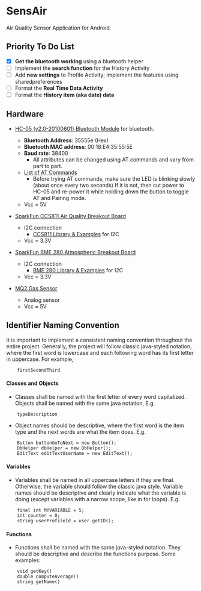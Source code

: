 # SensAir
Air Quality Sensor Application for Android. 

## Priority To Do List 
- [x] **Get the bluetooth working** using a bluetooth helper
- [ ] Implement the **search function** for the History Activity
- [ ] Add **new settings** to Profile Activity; implement the features using sharedpreferences
- [ ] Format the **Real Time Data Activity**
- [ ] Format the **History item (aka date) data**

## Hardware
* [HC-05 (v2.0-20100601) Bluetooth Module](https://components101.com/sites/default/files/component_datasheet/HC-05%20Datasheet.pdf) for bluetooth.
    * **Bluetooth Address**: 35555e (Hex)
    * **Bluetooth MAC address**: 00:18:E4:35:55:5E
    * **Baud rate**: 38400
      * All attributes can be changed using AT commands and vary from part to part.
    * [List of AT Commands](https://roboindia.com/tutorial-content/arduino_code/hc-05_at_commands.zip)
      * Before trying AT commands, make sure the LED is blinking slowly (about once every two seconds) If it is not, then cut power to HC-05 and re-power it while holding down the button to toggle AT and Pairing mode.
    * Vcc = 5V
    
* [SparkFun CCS811 Air Quality Breakout Board](https://cdn-learn.adafruit.com/assets/assets/000/044/636/original/CCS811_DS000459_2-00-1098798.pdf)
    * I2C connection
      * [CCS811 Library & Examples](https://github.com/sparkfun/SparkFun_CCS811_Arduino_Library) for I2C
    * Vcc = 3.3V

* [SparkFun BME 280 Atmospheric Breakout Board](https://cdn.sparkfun.com/assets/e/7/3/b/1/BME280_Datasheet.pdf)
    * I2C connection
      * [BME 280 Library & Examples](https://github.com/sparkfun/SparkFun_BME280_Arduino_Library) for I2C
    * Vcc = 3.3V

* [MQ2 Gas Sensor](https://docs.particle.io/assets/datasheets/electronsensorkit/MQ-2.pdf)
    * Analog sensor
    * Vcc = 5V


## Identifier Naming Convention
It is important to implement a consistent naming convention throughout the entire project. Generally, the project will follow classic java-styled notation, where the first word is lowercase and each following word has its first letter in uppercase. For example,
```
    firstSecondThird
```

#### Classes and Objects
* Classes shall be named with the first letter of every word capitalized. Objects shall be named with the same java notation,  E.g.
```
    typeDescription
```
* Object names should be descriptive, where the first word is the item type and the next words are what the item does. E.g.
```
    Button buttonGoToNext = new Button();
    DbHelper dbHelper = new DbHelper();
    EditText editTextUserName = new EditText();
```
#### Variables
* Variables shall be named in all uppercase letters if they are final. Otherwise, the variable should follow the classic java style. Variable names should be descriptive and clearly indicate what the variable is doing (except variables with a narrow scope, like in for loops). E.g.
```
    final int MYVARIABLE = 5;
    int counter = 0;
    string userProfileId = user.getID();
```
#### Functions
* Functions shall be named with the same java-styled notation. They should be descriptive and describe the functions purpose. Some examples:
```
    void getKey()
    double computeAverage()
    string getName()
```
